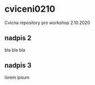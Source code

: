 # cviceni0210
Cvicna repository pro workshop 2.10.2020

## nadpis 2
bla bla bla

## nadpis 3
lorem ipsum
